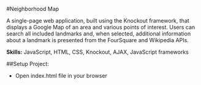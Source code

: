#Neighborhood Map

A single-page web application, built using the Knockout framework, that displays a Google Map of an area and various points of interest. Users can search all included landmarks and, when selected, additional information about a landmark is presented from the FourSquare and Wikipedia APIs.

<b>Skills:</b> JavaScript, HTML, CSS, Knockout, AJAX, JavaScript frameworks

##Setup Project:

- Open index.html file in your browser
